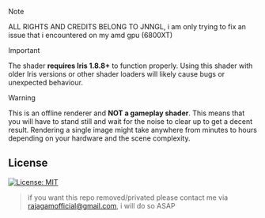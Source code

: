 > [!NOTE]
> ALL RIGHTS AND CREDITS BELONG TO JNNGL, i am only trying to fix an issue that i encountered on my amd gpu (6800XT)

> [!IMPORTANT]
> The shader **requires Iris 1.8.8+** to function properly. Using this shader with older Iris versions or other shader loaders will likely cause bugs or unexpected behaviour.

> [!WARNING]
> This is an offline renderer and **NOT a gameplay shader**. This means that you will have to stand still and wait for the noise to clear up to get a decent result. Rendering a single image might take anywhere from minutes to hours depending on your hardware and the scene complexity.

## License

[![License: MIT](https://img.shields.io/badge/License-MIT-yellow.svg)](https://opensource.org/licenses/MIT)


>if you want this repo removed/privated please contact me via rajagamofficial@gmail.com, i will do so ASAP
